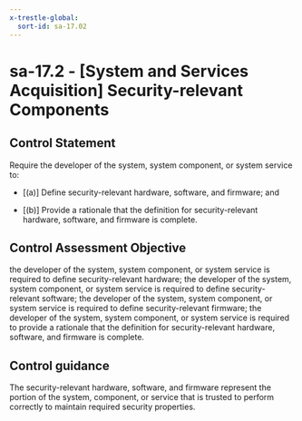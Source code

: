 ```yaml
---
x-trestle-global:
  sort-id: sa-17.02
---
```


# sa-17.2 - \[System and Services Acquisition\] Security-relevant Components

## Control Statement

Require the developer of the system, system component, or system service to:

- \[(a)\] Define security-relevant hardware, software, and firmware; and

- \[(b)\] Provide a rationale that the definition for security-relevant hardware, software, and firmware is complete.

## Control Assessment Objective

the developer of the system, system component, or system service is required to define security-relevant hardware;
the developer of the system, system component, or system service is required to define security-relevant software;
the developer of the system, system component, or system service is required to define security-relevant firmware;
the developer of the system, system component, or system service is required to provide a rationale that the definition for security-relevant hardware, software, and firmware is complete.

## Control guidance

The security-relevant hardware, software, and firmware represent the portion of the system, component, or service that is trusted to perform correctly to maintain required security properties.
